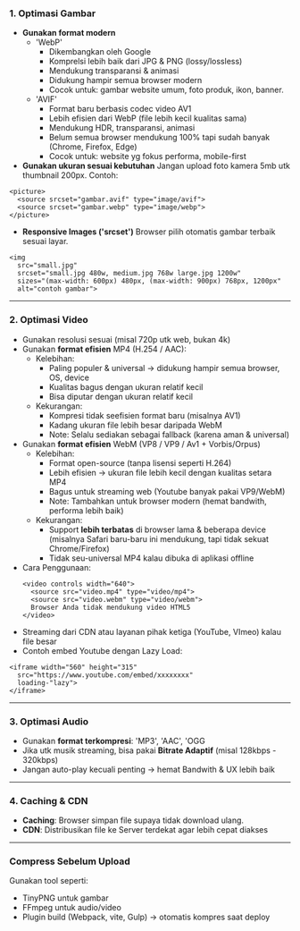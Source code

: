 ### 1. Optimasi Gambar
  * __Gunakan format modern__
    + 'WebP'
      - Dikembangkan oleh Google
      - Komprelsi lebih baik dari JPG & PNG (lossy/lossless)
      - Mendukung transparansi & animasi
      - Didukung hampir semua browser modern
      - Cocok untuk: gambar website umum, foto produk, ikon, banner.
    + 'AVIF'
      - Format baru berbasis codec video AV1
      - Lebih efisien dari WebP (file lebih kecil kualitas sama)
      - Mendukung HDR, transparansi, animasi
      - Belum semua browser mendukung 100% tapi sudah banyak (Chrome, Firefox, Edge)
      - Cocok untuk: website yg fokus performa, mobile-first
  * __Gunakan ukuran sesuai kebutuhan__
  Jangan upload foto kamera 5mb utk thumbnail 200px. Contoh:
  ```
  <picture>
    <source srcset="gambar.avif" type="image/avif">
    <source srcset="gambar.webp" type="image/webp">
  </picture>
  ```
  * __Responsive Images ('srcset')__
  Browser pilih otomatis gambar terbaik sesuai layar.
  ```
  <img
    src="small.jpg"
    srcset="small.jpg 480w, medium.jpg 768w large.jpg 1200w"
    sizes="(max-width: 600px) 480px, (max-width: 900px) 768px, 1200px"
    alt="contoh gambar">
  ```

---

### 2. Optimasi Video
  * Gunakan resolusi sesuai (misal 720p utk web, bukan 4k) 
  * Gunakan __format efisien__ MP4 (H.254 / AAC):
    + Kelebihan:
      - Paling populer & universal -> didukung hampir semua browser, OS, device
      - Kualitas bagus dengan ukuran relatif kecil
      - Bisa diputar dengan ukuran relatif kecil
    + Kekurangan:
      - Kompresi tidak seefisien format baru (misalnya AV1)
      - Kadang ukuran file lebih besar daripada WebM
      - Note: Selalu sediakan sebagai fallback (karena aman & universal) 
  * Gunakan __format efisien__ WebM (VP8 / VP9 / Av1 + Vorbis/Orpus)
    + Kelebihan:
      - Format open-source (tanpa lisensi seperti H.264)
      - Lebih efisien -> ukuran file lebih kecil dengan kualitas setara MP4
      - Bagus untuk streaming web (Youtube banyak pakai VP9/WebM)
      - Note: Tambahkan untuk browser modern (hemat bandwith, performa lebih baik)
    + Kekurangan:
      - Support __lebih terbatas__ di browser lama & beberapa device (misalnya Safari baru-baru ini mendukung, tapi tidak sekuat Chrome/Firefox)
      - Tidak seu-universal MP4 kalau dibuka di aplikasi offline
  * Cara Penggunaan:
    ```
    <video controls width="640">
      <source src="video.mp4" type="video/mp4">
      <source src="video.webm" type="video/webm">
      Browser Anda tidak mendukung video HTML5
    </video>
    ```
  * Streaming dari CDN atau layanan pihak ketiga (YouTube, VImeo) kalau file besar
  * Contoh embed Youtube dengan Lazy Load:
  ```
  <iframe width="560" height="315"
    src="https://www.youtube.com/embed/xxxxxxxx"
    loading-"lazy">
  </iframe>
  ```

---

### 3. Optimasi Audio
  * Gunakan __format terkompresi__: 'MP3', 'AAC', 'OGG
  * Jika utk musik streaming, bisa pakai __Bitrate Adaptif__ (misal 128kbps - 320kbps)
  * Jangan auto-play kecuali penting -> hemat Bandwith & UX lebih baik

---

### 4. Caching & CDN
  * __Caching__: Browser simpan file supaya tidak download ulang.
  * __CDN__: Distribusikan file ke Server terdekat agar lebih cepat diakses

---

### Compress Sebelum Upload
Gunakan tool seperti:
  * TinyPNG untuk gambar
  * FFmpeg untuk audio/video
  * Plugin build (Webpack, vite, Gulp) -> otomatis kompres saat deploy